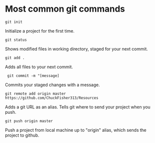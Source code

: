 # Most common git commands # 

` git init `

Initialize a project for the first time. 

` git status ` 

Shows modified files in working directory, staged for your next commit. 

` git add . ` 

Adds all files to your next commit. 

` git commit -m "[message]` 

Commits your staged changes with a message. 

` git remote add origin master https://github.com/ChuckFisher313/Resources ` 

Adds a git URL as an alias. Tells git where to send your project when you push.

` git push origin master ` 

Push a project from local machine up to "origin" alias, which sends the project to github.

